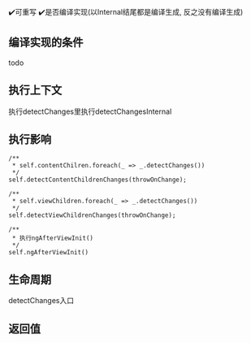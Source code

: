 :heavy_check_mark:可重写 
:heavy_check_mark:是否编译实现(以Internal结尾都是编译生成, 反之没有编译生成)

编译实现的条件
----
todo

执行上下文
----
执行detectChanges里执行detectChangesInternal

执行影响
----

```
/**
 * self.contentChilren.foreach(_ => _.detectChanges())
 */
self.detectContentChildrenChanges(throwOnChange);

/**
 * self.viewChildren.foreach(_ => _.detectChanges())
 */
self.detectViewChildrenChanges(throwOnChange);

/**
 * 执行ngAfterViewInit()
 */
self.ngAfterViewInit()
```

生命周期
----
detectChanges入口

返回值
----